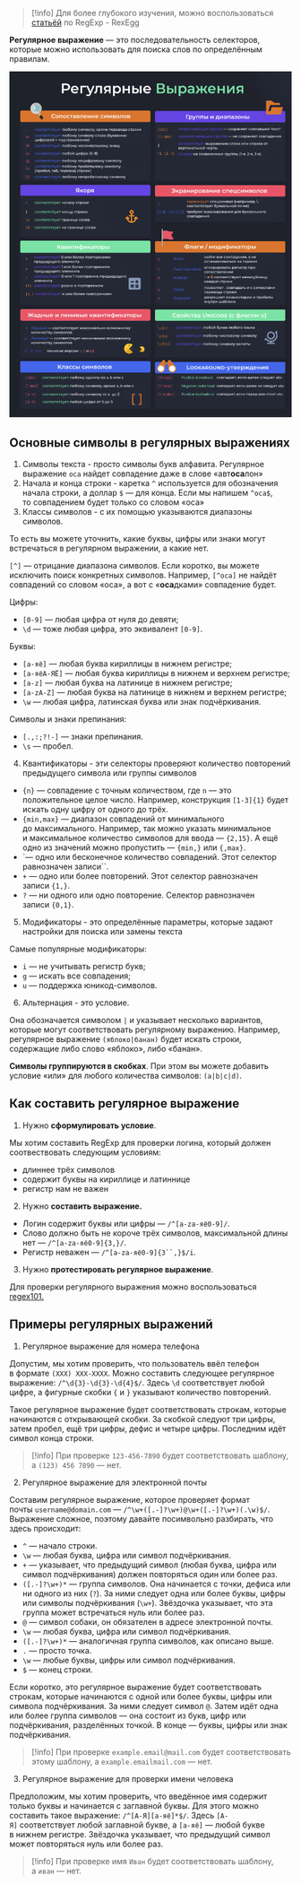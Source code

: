 > [!info] Для более глубокого изучения, можно воспользоваться [статьёй](https://rexegg.com/) по RegExp - RexEgg

**Регулярное выражение** — это последовательность селекторов, которые можно использовать для поиска слов по определённым правилам.

![](../_png/Pasted%20image%2020250908152602.png)

## Основные символы в регулярных выражениях

1. Символы текста - просто символы букв алфавита. Регулярное выражение `оса` найдет совпадение даже в слове «авт**оса**лон»
2. Начала и конца строки - каретка `^` используется для обозначения начала строки, а доллар `$` — для конца. Если мы напишем `^оса$`, то совпадением будет только со словом «оса»
3. Классы символов - с их помощью указываются диапазоны символов.

То есть вы можете уточнить, какие буквы, цифры или знаки могут встречаться в регулярном выражении, а какие нет.

`[^]` — отрицание диапазона символов. Если коротко, вы можете исключить поиск конкретных символов. Например, `[^оса]` не найдёт совпадений со словом «оса», а вот с «**оса**дками» совпадение будет.

Цифры:

- `[0-9]` — любая цифра от нуля до девяти;
- `\d` — тоже любая цифра, это эквивалент `[0-9]`.

Буквы:

- `[а-яё]` — любая буква кириллицы в нижнем регистре;
- `[а-яёА-ЯЁ]` — любая буква кириллицы в нижнем и верхнем регистре;
- `[a-z]` — любая буква на латинице в нижнем регистре;
- `[a-zA-Z]` — любая буква на латинице в нижнем и верхнем регистре;
- `\w` — любая цифра, латинская буква или знак подчёркивания.

Символы и знаки препинания:

- `[.,:;?!-]` — знаки препинания.
- `\s` — пробел.

4. Квантификаторы - эти селекторы проверяют количество повторений предыдущего символа или группы символов

- `{n}` — совпадение с точным количеством, где `n` — это положительное целое число. Например, конструкция `[1-3]{1}` будет искать одну цифру от одного до трёх.
- `{min,max}` — диапазон совпадений от минимального до максимального. Например, так можно указать минимальное и максимальное количество символов для ввода — `{2,15}`. А ещё одно из значений можно пропустить — `{min,}` или `{,max}`.
- `— одно или бесконечное количество совпадений. Этот селектор равнозначен записи``.
- `+` — одно или более повторений. Этот селектор равнозначен записи `{1,}`.
- `?` — ни одного или одно повторение. Селектор равнозначен записи `{0,1}`.

5. Модификаторы - это определённые параметры, которые задают настройки для поиска или замены текста

Самые популярные модификаторы:

- `i` — не учитывать регистр букв;
- `g` — искать все совпадения;
- `u` — поддержка юникод-символов.

6. Альтернация - это условие.

Она обозначается символом `|` и указывает несколько вариантов, которые могут соответствовать регулярному выражению. Например, регулярное выражение `(яблоко|банан)` будет искать строки, содержащие либо слово «яблоко», либо «банан».

**Символы группируются в скобках**. При этом вы можете добавить условие «или» для любого количества символов: `(a|b|c|d)`.

## Как составить регулярное выражение

1. Нужно **сформулировать условие**.

Мы хотим составить RegExp для проверки логина, который должен соотвествовать следующим условиям:

- длиннее трёх символов
- содержит буквы на кириллице и латиннице
- регистр нам не важен

2. Нужно **составить выражение.**

- Логин содержит буквы или цифры — `/^[a-zа-яё0-9]/`.
- Слово должно быть не короче трёх символов, максимальной длины нет — `/^[a-zа-яё0-9]{3,}/`.
- Регистр неважен — `/^[a-zа-яё0-9]{3``,}$/i`.

3. Нужно **протестировать регулярное выражение**.

Для проверки регулярного выражения можно воспользоваться [regex101.](https://regex101.com/)

## Примеры регулярных выражений

1.  Регулярное выражение для номера телефона

Допустим, мы хотим проверить, что пользователь ввёл телефон в формате `(XXX) XXX-XXXX`. Можно составить следующее регулярное выражение: `/^\d{3}-\d{3}-\d{4}$/`. Здесь `\d` соответствует любой цифре, а фигурные скобки `{` и `}` указывают количество повторений.

Такое регулярное выражение будет соответствовать строкам, которые начинаются с открывающей скобки. За скобкой следуют три цифры, затем пробел, ещё три цифры, дефис и четыре цифры. Последним идёт символ конца строки.

> [!info] При проверке `123-456-7890` будет соответствовать шаблону, а `(123) 456 7890` — нет.

2. Регулярное выражение для электронной почты

Составим регулярное выражение, которое проверяет формат почты `username@domain.com` — `/^\w+([.-]?\w+)@\w+([.-]?\w+)(.\w)$/`. Выражение сложное, поэтому давайте посимвольно разбирать, что здесь происходит:

- `^` — начало строки.
- `\w` — любая буква, цифра или символ подчёркивания.
- `+` — указывает, что предыдущий символ (любая буква, цифра или символ подчёркивания) должен повторяться один или более раз.
- `([.-]?\w+)*` — группа символов. Она начинается с точки, дефиса или ни одного из них (`?`). За ними следует одна или более буквы, цифры или символы подчёркивания (`\w+`). Звёздочка указывает, что эта группа может встречаться нуль или более раз.
- `@` — символ собаки, он обязателен в адресе электронной почты.
- `\w` — любая буква, цифра или символ подчёркивания.
- `([.-]?\w+)*` — аналогичная группа символов, как описано выше.
- `.` — просто точка.
- `\w` — любые буквы, цифры или символ подчёркивания.
- `$` — конец строки.

Если коротко, это регулярное выражение будет соответствовать строкам, которые начинаются с одной или более буквы, цифры или символа подчёркивания. За ними следует символ `@`. Затем идёт одна или более группа символов — она состоит из букв, цифр или подчёркивания, разделённых точкой. В конце — буквы, цифры или знак подчёркивания.

> [!info] При проверке `example.email@mail.com` будет соответствовать этому шаблону, а `example.emailmail.com` — нет.

3. Регулярное выражение для проверки имени человека

Предположим, мы хотим проверить, что введённое имя содержит только буквы и начинается с заглавной буквы. Для этого можно составить такое выражение: `/^[А-Я][а-яё]*$/`. Здесь `[А-Я]` соответствует любой заглавной букве, а `[а-яё]` — любой букве в нижнем регистре. Звёздочка указывает, что предыдущий символ может повторяться нуль или более раз.

> [!info] При проверке имя `Иван` будет соответствовать шаблону, а `иван` — нет.
